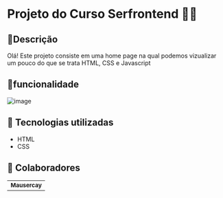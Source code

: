 # Projeto do Curso Serfrontend 👨‍💻

## 📄Descrição 
Olá! Este projeto consiste em uma home page na qual podemos vizualizar um pouco do que se trata HTML, CSS e Javascript
## 🔧funcionalidade 

![image](https://github.com/user-attachments/assets/07a96d18-2f87-47ac-976e-d88fa7707bdd)


## :wrench: Tecnologias utilizadas
* HTML
* CSS

## :handshake: Colaboradores
<table>
  <tr>
    <td align="center">
      <a href="https://github.com/Mausercay">
        <sub>
          <b>Mausercay</b>
        </sub>
      </a>
    </td>
  </tr>
</table>

